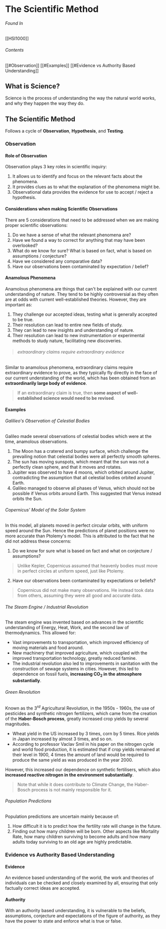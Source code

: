 # The Scientific Method
###### Found In
[[HSI1000]]
###### Contents
[[#Observation]]
[[#Examples]]
[[#Evidence vs Authority Based Understanding]]
## What is Science?
Science is the process of understanding the way the natural world works, and why they happen the way they do.
## The Scientific Method
Follows a cycle of **Observation**, **Hypothesis**, and **Testing**.
### Observation
#### Role of Observation
Observation plays 3 key roles in scientific inquiry:
1. It allows us to identify and focus on the relevant facts about the phenomena.
2. It provides clues as to what the explanation of the phenomena might be.
3. Observational data provides the evidence for use to accept / reject a hypothesis.
#### Considerations when making Scientific Observations
There are 5 considerations that need to be addressed when we are making proper scientific observations:
1. Do we have a sense of what the relevant phenomena are?
2. Have we found a way to correct for anything that may have been overlooked?
3. What do we know for sure? What is based on fact, what is based on assumptions / conjecture?
4. Have we considered any comparative data?
5. Have our observations been contaminated by expectation / belief?
#### Anamolous Phenomena
Anamolous phenomena are things that can't be explained with our current understanding of nature. They tend to be highly controversial as they often are at odds with current well-established theories.
However, they are important as:
1. They challenge our accepted ideas, testing what is generally accepted to be true.
2. Their resolution can lead to entire new fields of study.
3. They can lead to new insights and understanding of nature.
4. Their resolution can lead to new instrumentation or experimental methods to study nature, facilitating new discoveries.
>###### extraordinary claims require extraordinary evidence
Similar to anamolous phenomena, extraordinary claims require extraordinary evidence to prove, as they typically fly directly in the face of our current understanding of the world, which has been obtained from an **extraordinarily large body of evidence**.
>If an extraordinary claim is true, then **some aspect of well-established science would need to be revised**.
#### Examples
###### Galilieo's Observation of Celestial Bodies
Galileo made several observations of celestial bodies which were at the time, anamolous observations.
1. The Moon has a cratered and bumpy surface, which challenge the prevailing notion that celestial bodies were all perfectly smooth spheres.
2. The sun has moving sunspots, which meant that the sun was not a perfectly clean sphere, and that it moves and rotates.
3. Jupiter was observed to have 4 moons, which orbited around Jupiter, contradicting the assumption that all celestial bodies orbited around Earth.
4. Galileo managed to observe all phases of Venus, which should not be possible if Venus orbits around Earth. This suggested that Venus instead orbits the Sun.
###### Copernicus' Model of the Solar System
In this model, all planets moved in perfect circular orbits, with uniform speed around the Sun. Hence the predictions of planet positions were no more accurate than Ptolemy's model.
This is attributed to the fact that he did not address these concerns:
1. Do we know for sure what is based on fact and what on conjecture / assumptions?
>Unlike Kepler, Copernicus assumed that heavenly bodies must move in perfect circles at uniform speed, just like Ptolemy.
2. Have our observations been contaminated by expectations or beliefs?
>Copernicus did not make many observations. He instead took data from others, assuming they were all good and accurate data.
###### The Steam Engine / Industrial Revolution
The steam engine was invented based on advances in the scientific understanding of Energy, Heat, Work, and the second law of thermodynamics. This allowed for:
- Vast improvements to transportation, which improved efficiency of moving materials and food around.
- New machinery that improved agriculture, which coupled with the improved transportation technology, greatly reduced famine.
- The industrial revolution also led to improvements in sanitation with the construction of sewage systems in cities.
However, this led to dependence on fossil fuels, **increasing CO$_2$ in the atmosphere substantially**.
###### Green Revolution
Known as the 3$^{rd}$ Agricultural Revolution, in the 1950s - 1960s, the use of pesticides and synthetic nitrogen fertilizers, which came from the creation of the **Haber-Bosch process**, greatly increased crop yields by several magnitudes.
- Wheat yield in the US increased by 3 times, corn by 5 times. Rice yields in Japan increased by almost 3 times, and so on.  
- According to professor Vaclav Smil in his paper on the nitrogen cycle and world food production, it is estimated that if crop yields remained at their level in 1900, 4 times the amount of land would be required to produce the same yield as was produced in the year 2000.

However, this increased our dependence on synthetic fertilisers, which also **increased reactive nitrogen in the environment substantially**.
>Note that while it does contribute to Climate Change, the Haber-Bosch process is not mainly responsible for it.
###### Population Predictions
Population predictions are uncertain mainly because of:
1. How difficult it is to predict how the fertility rate will change in the future.
2. Finding out how many children will be born.
Other aspects like Mortality Rate, how many children surviving to become adults and how many adults today surviving to an old age are highly predictable.
### Evidence vs Authority Based Understanding
#### Evidence
An evidence based understanding of the world, the work and theories of individuals can be checked and closely examined by all, ensuring that only factually correct ideas are accepted.
#### Authority
With an authority based understanding, it is vulnerable to the beliefs, assumptions, conjecture and expectations of the figure of authority, as they have the power to state and enforce what is true or false.
